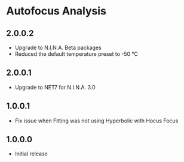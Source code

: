 ﻿# Autofocus Analysis
## 2.0.0.2
- Upgrade to N.I.N.A. Beta packages
- Reduced the default temperature preset to -50 °C

## 2.0.0.1
- Upgrade to NET7 for N.I.N.A. 3.0

## 1.0.0.1
- Fix issue when Fitting was not using Hyperbolic with Hocus Focus

## 1.0.0.0
- Initial release